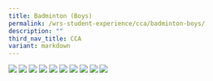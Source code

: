 ```yaml
---
title: Badminton (Boys)
permalink: /wrs-student-experience/cca/badminton-boys/
description: ""
third_nav_title: CCA
variant: markdown
---
```

![](/images/CCA/BAD_1.png)
![](/images/CCA/BAD_2.png)
![](/images/CCA/BAD_3.png)
![](/images/CCA/BAD_4.png)
![](/images/CCA/BAD_5.png)
![](/images/CCA/BAD_6.png)
![](/images/CCA/BAD_7.png)
![](/images/CCA/BAD_8.png)
![](/images/CCA/BAD_9.png)
![](/images/CCA/BAD_10.png)